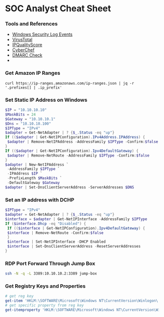 # SOC Analyst Cheat Sheet

### Tools and References
- [Windows Security Log Events](https://www.ultimatewindowssecurity.com/securitylog/encyclopedia/default.aspx?i=j)
- [VirusTotal](https://www.virustotal.com/gui/)
- [IPQualityScore](https://www.ipqualityscore.com/ip-reputation-check)
- [CyberChef](https://gchq.github.io/CyberChef/)
- [DMARC Check](https://mxtoolbox.com/dmarc.aspx)
- 

### Get Amazon IP Ranges
```
curl https://ip-ranges.amazonaws.com/ip-ranges.json | jq -r '.prefixes[] | .ip_prefix'
```
### Set Static IP Address on Windows
```powershell
$IP = "10.10.10.10"
$MaskBits = 24
$Gateway = "10.10.10.1"
$Dns = "10.10.10.100"
$IPType = "IPv4"
$adapter = Get-NetAdapter | ? {$_.Status -eq "up"}
If (($adapter | Get-NetIPConfiguration).IPv4Address.IPAddress) {
 $adapter | Remove-NetIPAddress -AddressFamily $IPType -Confirm:$false
}
If (($adapter | Get-NetIPConfiguration).Ipv4DefaultGateway) {
 $adapter | Remove-NetRoute -AddressFamily $IPType -Confirm:$false
}
$adapter | New-NetIPAddress `
 -AddressFamily $IPType `
 -IPAddress $IP `
 -PrefixLength $MaskBits `
 -DefaultGateway $Gateway
$adapter | Set-DnsClientServerAddress -ServerAddresses $DNS
```
### Set an IP address with DCHP
```powershell
$IPType = "IPv4"
$adapter = Get-NetAdapter | ? {$_.Status -eq "up"}
$interface = $adapter | Get-NetIPInterface -AddressFamily $IPType
If ($interface.Dhcp -eq "Disabled") {
 If (($interface | Get-NetIPConfiguration).Ipv4DefaultGateway) {
 $interface | Remove-NetRoute -Confirm:$false
 }
 $interface | Set-NetIPInterface -DHCP Enabled
 $interface | Set-DnsClientServerAddress -ResetServerAddresses
}
```
### RDP Port Forward Through Jump Box
```bash
ssh -N -q -L 3389:10.10.10.2:3389 jump-box
```
### Get Registry Keys and Properties
```powershell
# get reg key
get-item 'HKLM:\SOFTWARE\Microsoft\Windows NT\CurrentVersion\Winlogon\'
# get specific property from reg key
get-itemproperty 'HKLM:\SOFTWARE\Microsoft\Windows NT\CurrentVersion\Winlogon\' | select userinit
```
